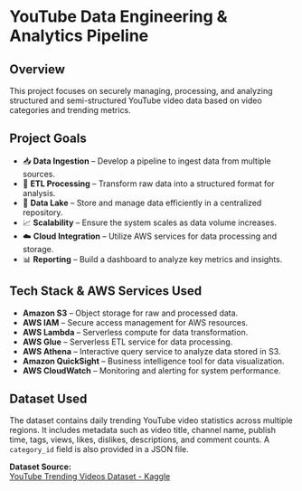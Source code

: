 # YouTube Data Engineering & Analytics Pipeline

## Overview
This project focuses on securely managing, processing, and analyzing structured and semi-structured YouTube video data based on video categories and trending metrics.

## Project Goals
- 📥 **Data Ingestion** – Develop a pipeline to ingest data from multiple sources.
- 🔄 **ETL Processing** – Transform raw data into a structured format for analysis.
- 🏦 **Data Lake** – Store and manage data efficiently in a centralized repository.
- 📈 **Scalability** – Ensure the system scales as data volume increases.
- ☁️ **Cloud Integration** – Utilize AWS services for data processing and storage.
- 📊 **Reporting** – Build a dashboard to analyze key metrics and insights.

## Tech Stack & AWS Services Used
- **Amazon S3** – Object storage for raw and processed data.
- **AWS IAM** – Secure access management for AWS resources.
- **AWS Lambda** – Serverless compute for data transformation.
- **AWS Glue** – Serverless ETL service for data processing.
- **AWS Athena** – Interactive query service to analyze data stored in S3.
- **Amazon QuickSight** – Business intelligence tool for data visualization.
- **AWS CloudWatch** – Monitoring and alerting for system performance.

## Dataset Used
The dataset contains daily trending YouTube video statistics across multiple regions. It includes metadata such as video title, channel name, publish time, tags, views, likes, dislikes, descriptions, and comment counts. A `category_id` field is also provided in a JSON file.

**Dataset Source:**  
[YouTube Trending Videos Dataset - Kaggle](https://www.kaggle.com/datasets/datasnaek/youtube-new)
